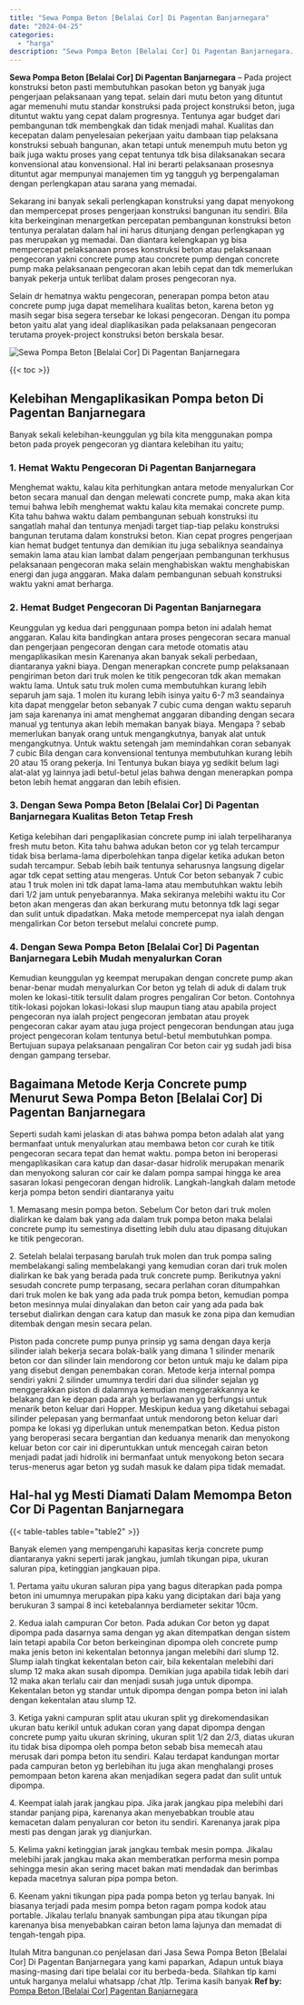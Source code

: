 ```yaml
---
title: "Sewa Pompa Beton [Belalai Cor] Di Pagentan Banjarnegara"
date: "2024-04-25"
categories: 
  - "harga"
description: "Sewa Pompa Beton [Belalai Cor] Di Pagentan Banjarnegara. Itulah Mitra bangunan.co penjelasan dari Jasa Sewa Pompa Beton [Belalai Cor] Di Pagentan Banjarneg..."
---
```


**Sewa Pompa Beton \[Belalai Cor\] Di Pagentan Banjarnegara** – Pada project konstruksi beton pasti membutuhkan pasokan beton yg banyak juga pengerjaan pelaksanaan yang tepat. selain dari mutu beton yang dituntut agar memenuhi mutu standar konstruksi pada project konstruksi beton, juga dituntut waktu yang cepat dalam progresnya. Tentunya agar budget dari pembangunan tdk membengkak dan tidak menjadi mahal. Kualitas dan kecepatan dalam penyelesaian pekerjaan yaitu dambaan tiap pelaksana konstruksi sebuah bangunan, akan tetapi untuk menempuh mutu beton yg baik juga waktu proses yang cepat tentunya tdk bisa dilaksanakan secara konvensional atau konvensional. Hal ini berarti pelaksanaan prosesnya dituntut agar mempunyai manajemen tim yg tangguh yg berpengalaman dengan perlengkapan atau sarana yang memadai.

Sekarang ini banyak sekali perlengkapan konstruksi yang dapat menyokong dan mempercepat proses pengerjaan konstruksi bangunan itu sendiri. Bila kita berkeinginan menargetkan percepatan pembangunan konstruksi beton tentunya peralatan dalam hal ini harus ditunjang dengan perlengkapan yg pas merupakan yg memadai. Dan diantara kelengkapan yg bisa mempercepat pelaksanaan proses konstruksi beton atau pelaksanaan pengecoran yakni concrete pump atau concrete pump dengan concrete pump maka pelaksanaan pengecoran akan lebih cepat dan tdk memerlukan banyak pekerja untuk terlibat dalam proses pengecoran nya.

Selain dr hematnya waktu pengecoran, penerapan pompa beton atau concrete pump juga dapat memelihara kualitas beton, karena beton yg masih segar bisa segera tersebar ke lokasi pengecoran. Dengan itu pompa beton yaitu alat yang ideal diaplikasikan pada pelaksanaan pengecoran terutama proyek-project konstruksi beton berskala besar.

![Sewa Pompa Beton [Belalai Cor] Di Pagentan Banjarnegara](/images/sewa-concrete-pump-12.png)

{{< toc >}}

## Kelebihan Mengaplikasikan Pompa beton Di Pagentan Banjarnegara

Banyak sekali kelebihan-keunggulan yg bila kita menggunakan pompa beton pada proyek pengecoran yg diantara kelebihan itu yaitu;

### 1\. Hemat Waktu Pengecoran Di Pagentan Banjarnegara

Menghemat waktu, kalau kita perhitungkan antara metode menyalurkan Cor beton secara manual dan dengan melewati concrete pump, maka akan kita temui bahwa lebih menghemat waktu kalau kita memakai concrete pump. Kita tahu bahwa waktu dalam pembangunan sebuah konstruksi itu sangatlah mahal dan tentunya menjadi target tiap-tiap pelaku konstruksi bangunan terutama dalam konstruksi beton. Kian cepat progres pengerjaan kian hemat budget tentunya dan demikian itu juga sebaliknya seandainya semakin lama atau kian lambat dalam pengerjaan pembangunan terkhusus pelaksanaan pengecoran maka selain menghabiskan waktu menghabiskan energi dan juga anggaran. Maka dalam pembangunan sebuah konstruksi waktu yakni amat berharga.

### 2\. Hemat Budget Pengecoran Di Pagentan Banjarnegara

Keunggulan yg kedua dari penggunaan pompa beton ini adalah hemat anggaran. Kalau kita bandingkan antara proses pengecoran secara manual dan pengerjaan pengecoran dengan cara metode otomatis atau mengaplikasikan mesin Karenanya akan banyak sekali perbedaan, diantaranya yakni biaya. Dengan menerapkan concrete pump pelaksanaan pengiriman beton dari truk molen ke titik pengecoran tdk akan memakan waktu lama. Untuk satu truk molen cuma membutuhkan kurang lebih separuh jam saja. 1 molen itu kurang lebih isinya yaitu 6-7 m3 seandainya kita dapat menggelar beton sebanyak 7 cubic cuma dengan waktu separuh jam saja karenanya ini amat menghemat anggaran dibanding dengan secara manual yg tentunya akan lebih memakan banyak biaya. Mengapa ? sebab memerlukan banyak orang untuk mengangkutnya, banyak alat untuk mengangkutnya. Untuk waktu setengah jam memindahkan coran sebanyak 7 cubic Bila dengan cara konvensional tentunya membutuhkan kurang lebih 20 atau 15 orang pekerja. Ini Tentunya bukan biaya yg sedikit belum lagi alat-alat yg lainnya jadi betul-betul jelas bahwa dengan menerapkan pompa beton lebih hemat anggaran dan lebih efisien.

### 3\. Dengan Sewa Pompa Beton \[Belalai Cor\] Di Pagentan Banjarnegara Kualitas Beton Tetap Fresh

Ketiga kelebihan dari pengaplikasian concrete pump ini ialah terpeliharanya fresh mutu beton. Kita tahu bahwa adukan beton cor yg telah tercampur tidak bisa berlama-lama diperbolehkan tanpa digelar ketika adukan beton sudah tercampur. Sebab lebih baik tentunya seharusnya langsung digelar agar tdk cepat setting atau mengeras. Untuk Cor beton sebanyak 7 cubic atau 1 truk molen ini tdk dapat lama-lama atau membutuhkan waktu lebih dari 1/2 jam untuk penyebarannya. Maka sekiranya melebihi waktu itu Cor beton akan mengeras dan akan berkurang mutu betonnya tdk lagi segar dan sulit untuk dipadatkan. Maka metode mempercepat nya ialah dengan mengalirkan Cor beton tersebut melalui concrete pump.

### 4\. Dengan Sewa Pompa Beton \[Belalai Cor\] Di Pagentan Banjarnegara Lebih Mudah menyalurkan Coran

Kemudian keunggulan yg keempat merupakan dengan concrete pump akan benar-benar mudah menyalurkan Cor beton yg telah di aduk di dalam truk molen ke lokasi-titik tersulit dalam progres pengaliran Cor beton. Contohnya titik-lokasi pojokan lokasi-lokasi slup maupun tiang atau apabila project pengecoran nya ialah project pengecoran jembatan atau proyek pengecoran cakar ayam atau juga project pengecoran bendungan atau juga project pengecoran kolam tentunya betul-betul membutuhkan pompa. Bertujuan supaya pelaksanaan pengaliran Cor beton cair yg sudah jadi bisa dengan gampang tersebar.

## Bagaimana Metode Kerja Concrete pump Menurut Sewa Pompa Beton \[Belalai Cor\] Di Pagentan Banjarnegara

Seperti sudah kami jelaskan di atas bahwa pompa beton adalah alat yang bermanfaat untuk menyalurkan atau membawa beton cor curah ke titik pengecoran secara tepat dan hemat waktu. pompa beton ini beroperasi mengaplikasikan cara katup dan dasar-dasar hidrolik merupakan menarik dan menyokong saluran cor cair ke dalam pompa sampai hingga ke area sasaran lokasi pengecoran dengan hidrolik. Langkah-langkah dalam metode kerja pompa beton sendiri diantaranya yaitu

1\. Memasang mesin pompa beton. Sebelum Cor beton dari truk molen dialirkan ke dalam bak yang ada dalam truk pompa beton maka belalai concrete pump itu semestinya disetting lebih dulu atau dipasang ditujukan ke titik pengecoran.

2\. Setelah belalai terpasang barulah truk molen dan truk pompa saling membelakangi saling membelakangi yang kemudian coran dari truk molen dialirkan ke bak yang berada pada truk concrete pump. Berikutnya yakni sesudah concrete pump terpasang, secara perlahan coran ditumpahkan dari truk molen ke bak yang ada pada truk pompa beton, kemudian pompa beton mesinnya mulai dinyalakan dan beton cair yang ada pada bak tersebut dialirkan dengan cara katup dan masuk ke zona pipa dan kemudian ditembak dengan mesin secara pelan.

Piston pada concrete pump punya prinsip yg sama dengan daya kerja silinder ialah bekerja secara bolak-balik yang dimana 1 silinder menarik beton cor dan silinder lain mendorong cor beton untuk maju ke dalam pipa yang disebut dengan penembakan coran. Metode kerja internal pompa sendiri yakni 2 silinder umumnya terdiri dari dua silinder sejalan yg menggerakkan piston di dalamnya kemudian menggerakkannya ke belakang dan ke depan pada arah yg berlawanan yg berfungsi untuk menarik beton keluar dari Hopper. Meskipun kedua yang diketahui sebagai silinder pelepasan yang bermanfaat untuk mendorong beton keluar dari pompa ke lokasi yg diperlukan untuk menempatkan beton. Kedua piston yang beroperasi secara bergantian dan keduanya menarik dan menyokong keluar beton cor cair ini diperuntukkan untuk mencegah cairan beton menjadi padat jadi hidrolik ini bermanfaat untuk menyokong beton secara terus-menerus agar beton yg sudah masuk ke dalam pipa tidak memadat.

## Hal-hal yg Mesti Diamati Dalam Memompa Beton Cor Di Pagentan Banjarnegara

{{< table-tables table="table2" >}}

Banyak elemen yang mempengaruhi kapasitas kerja concrete pump diantaranya yakni seperti jarak jangkau, jumlah tikungan pipa, ukuran saluran pipa, ketinggian jangkauan pipa.

1\. Pertama yaitu ukuran saluran pipa yang bagus diterapkan pada pompa beton ini umumnya merupakan pipa kaku yang diciptakan dari baja yang berukuran 3 sampai 8 inci ketebalannya berdiameter sekitar 10cm.

2\. Kedua ialah campuran Cor beton. Pada adukan Cor beton yg dapat dipompa pada dasarnya sama dengan yg akan ditempatkan dengan sistem lain tetapi apabila Cor beton berkeinginan dipompa oleh concrete pump maka jenis beton ini kekentalan betonnya jangan melebihi dari slump 12. Slump ialah tingkat kekentalan beton cair, bila kekentalan melebihi dari slump 12 maka akan susah dipompa. Demikian juga apabila tidak lebih dari 12 maka akan terlalu cair dan menjadi susah juga untuk dipompa. Kekentalan beton yg standar untuk dipompa dengan pompa beton ini ialah dengan kekentalan atau slump 12.

3\. Ketiga yakni campuran split atau ukuran split yg direkomendasikan ukuran batu kerikil untuk adukan coran yang dapat dipompa dengan concrete pump yaitu ukuran skrining, ukuran split 1/2 dan 2/3, diatas ukuran itu tidak bisa dipompa oleh pompa beton sebab bisa memecah atau merusak dari pompa beton itu sendiri. Kalau terdapat kandungan mortar pada campuran beton yg berlebihan itu juga akan menghalangi proses pemompaan beton karena akan menjadikan segera padat dan sulit untuk dipompa.

4\. Keempat ialah jarak jangkau pipa. Jika jarak jangkau pipa melebihi dari standar panjang pipa, karenanya akan menyebabkan trouble atau kemacetan dalam penyaluran cor beton itu sendiri. Karenanya jarak pipa mesti pas dengan jarak yg dianjurkan.

5\. Kelima yakni ketinggian jarak jangkau tembak mesin pompa. Jikalau melebihi jarak jangkau maka akan memberatkan performa mesin pompa sehingga mesin akan sering macet bakan mati mendadak dan berimbas kepada macetnya saluran pipa pompa beton.

6\. Keenam yakni tikungan pipa pada pompa beton yg terlau banyak. Ini biasanya terjadi pada mesim pompa beton ragam pompa kodok atau portable. Jikalau terlalu bnanyak sambungan pipa atau tikungan pipa karenanya bisa menyebabkan cairan beton lama lajunya dan memadat di tengah-tengah pipa.

Itulah Mitra bangunan.co penjelasan dari Jasa Sewa Pompa Beton \[Belalai Cor\] Di Pagentan Banjarnegara yang kami paparkan, Adapun untuk biaya masing-masing dari tipe belalai cor itu berbeda-beda. Silahkan tlp kami untuk harganya melalui whatsapp /chat /tlp. Terima kasih banyak
**Ref by:** [Pompa Beton [Belalai Cor] Pagentan Banjarnegara](https://id.wikipedia.org/wiki/Pompa)
